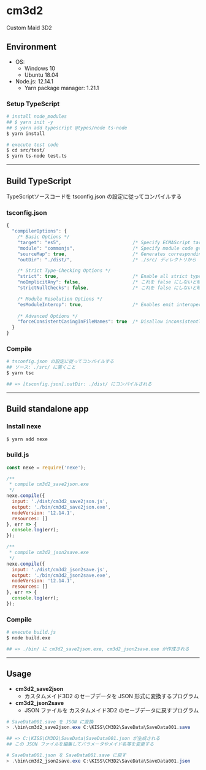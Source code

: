 # cm3d2

Custom Maid 3D2

## Environment

- OS:
    - Windows 10
    - Ubuntu 18.04
- Node.js: 12.14.1
    - Yarn package manager: 1.21.1

### Setup TypeScript
```bash
# install node_modules
## $ yarn init -y
## $ yarn add typescript @types/node ts-node
$ yarn install

# execute test code
$ cd src/test/
$ yarn ts-node test.ts
```

***

## Build TypeScript

TypeScriptソースコードを tsconfig.json の設定に従ってコンパイルする

### tsconfig.json
```javascript
{
  "compilerOptions": {
    /* Basic Options */
    "target": "es5",                          /* Specify ECMAScript target version: 'ES3' (default), 'ES5', 'ES2015', 'ES2016', 'ES2017', 'ES2018', 'ES2019', 'ES2020', or 'ESNEXT'. */
    "module": "commonjs",                     /* Specify module code generation: 'none', 'commonjs', 'amd', 'system', 'umd', 'es2015', 'es2020', or 'ESNext'. */
    "sourceMap": true,                        /* Generates corresponding '.map' file. */
    "outDir": "./dist/",                      /* ./src/ ディレクトリから ./dist/ ディレクトリにコンパイルする */

    /* Strict Type-Checking Options */
    "strict": true,                           /* Enable all strict type-checking options. */
    "noImplicitAny": false,                   /* これを false にしないと暗黙的 any 型が使えない  */
    "strictNullChecks": false,                /* これを false にしないと暗黙的 Array<any> 型が使えない */

    /* Module Resolution Options */
    "esModuleInterop": true,                  /* Enables emit interoperability between CommonJS and ES Modules via creation of 
    
    /* Advanced Options */
    "forceConsistentCasingInFileNames": true  /* Disallow inconsistently-cased references to the same file. */
  }
}
```

### Compile
```bash
# tsconfig.json の設定に従ってコンパイルする
## ソース: ./src/ に置くこと
$ yarn tsc

## => [tsconfig.json].outDir: ./dist/ にコンパイルされる
```

***

## Build standalone app

### Install nexe
```bash
$ yarn add nexe
```

### build.js
```javascript
const nexe = require('nexe');

/**
 * compile cm3d2_save2json.exe
 */
nexe.compile({
  input: './dist/cm3d2_save2json.js',
  output: './bin/cm3d2_save2json.exe',
  nodeVersion: '12.14.1',
  resources: []
}, err => {
  console.log(err);
});

/**
 * compile cm3d2_json2save.exe
 */
nexe.compile({
  input: './dist/cm3d2_json2save.js',
  output: './bin/cm3d2_json2save.exe',
  nodeVersion: '12.14.1',
  resources: []
}, err => {
  console.log(err);
});
```

### Compile
```bash
# execute build.js
$ node build.exe

## => ./bin/ に cm3d2_save2json.exe, cm3d2_json2save.exe が作成される
```

***

## Usage

- **cm3d2_save2json**
    - カスタムメイド3D2 のセーブデータを JSON 形式に変換するプログラム
- **cm3d2_json2save**
    - JSON ファイルを カスタムメイド3D2 のセーブデータに戻すプログラム

```powershell
# SaveData001.save を JSON に変換
> .\bin\cm3d2_save2json.exe C:\KISS\CM3D2\SaveData\SaveData001.save

## => C:\KISS\CM3D2\SaveData\SaveData001.json が生成される
## この JSON ファイルを編集してパラメータやメイド名等を変更する

# SaveData001.json を SaveData001.save に戻す
> .\bin\cm3d2_json2save.exe C:\KISS\CM3D2\SaveData\SaveData001.json
```
